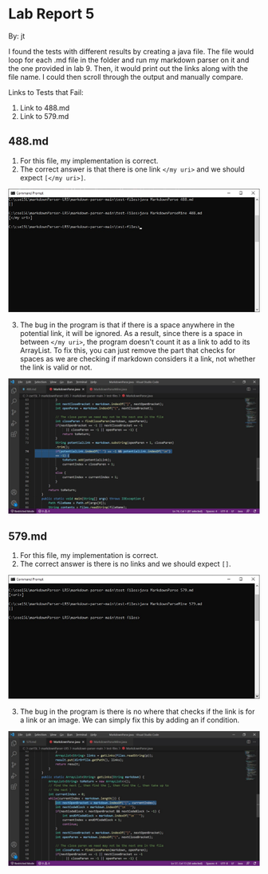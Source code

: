 # Lab Report 5

By: jt

I found the tests with different results by creating a java file.  The file would loop for each .md file in the folder and run my markdown parser on it and the one provided in lab 9.  Then, it would print out the links along with the file name.  I could then scroll through the output and manually compare.

Links to Tests that Fail:
1) Link to 488.md
2) Link to 579.md

## 488.md

1) For this file, my implementation is correct.
2) The correct answer is that there is one link ``</my uri>`` and we should expect ``[</my uri>]``.

![488.md File Output](https://raw.githubusercontent.com/jt-ucsd/cse15l-lab-report-5/main/Lab%20Report%205%20-%20488.md%20File%20Output.jpg)

3) The bug in the program is that if there is a space anywhere in the potential link, it will be ignored.  As a result, since there is a space in between ``</my uri>``, the program doesn't count it as a link to add to its ArrayList.  To fix this, you can just remove the part that checks for spaces as we are checking if markdown considers it a link, not whether the link is valid or not.

![488.md Fix](https://raw.githubusercontent.com/jt-ucsd/cse15l-lab-report-5/main/Lab%20Report%205%20-%20488.md%20File%20Fix.jpg)

## 579.md

1) For this file, my implementation is correct.
2) The correct answer is there is no links and we should expect ``[]``.

![579.md File Output](https://raw.githubusercontent.com/jt-ucsd/cse15l-lab-report-5/main/Lab%20Report%205%20-%20579.md%20File%20Output.jpg)

3. The bug in the program is there is no where that checks if the link is for a link or an image.  We can simply fix this by adding an if condition.

![579.md Fix](https://raw.githubusercontent.com/jt-ucsd/cse15l-lab-report-5/main/Lab%20Report%205%20-%20579.md%20File%20Fix.jpg)